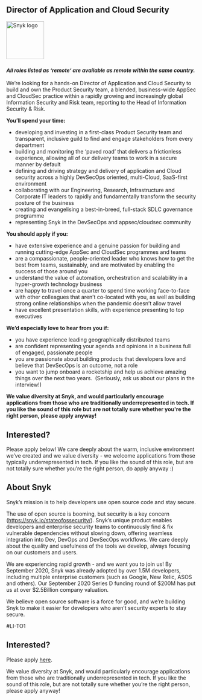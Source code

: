 Director of Application and Cloud Security
---

<img src="https://res.cloudinary.com/snyk/image/upload/v1537345894/press-kit/brand/logo-black.png" width="100" alt="Snyk logo" />

<h3><em><strong><sub>All roles listed as ‘remote’ are available as remote within the same country.</sub></strong></em></h3>
<p><span style="font-weight: 400;">We’re looking for a hands-on Director of Application and Cloud Security to build and own the Product Security team, a blended, business-wide AppSec and CloudSec practice within a rapidly growing and increasingly global Information Security and Risk team, reporting to the Head of Information Security &amp; Risk.&nbsp;&nbsp;</span></p>
<p><strong>You’ll spend your time:</strong></p>
<ul>
<li style="font-weight: 400;"><span style="font-weight: 400;">developing and investing in a first-class Product Security team and transparent, inclusive guild to find and engage stakeholders from every department</span></li>
<li style="font-weight: 400;"><span style="font-weight: 400;">building and monitoring the ‘paved road’ that delivers a frictionless experience, allowing all of our delivery teams to work in a secure manner by default</span></li>
<li style="font-weight: 400;"><span style="font-weight: 400;">defining and driving strategy and delivery of application and Cloud security across a highly DevSecOps oriented, multi-Cloud, SaaS-first environment</span></li>
<li style="font-weight: 400;"><span style="font-weight: 400;">collaborating with our Engineering, Research, Infrastructure and Corporate IT leaders to rapidly and fundamentally transform the security posture of the business</span></li>
<li style="font-weight: 400;"><span style="font-weight: 400;">creating and evangelising a best-in-breed, full-stack SDLC governance programme</span></li>
<li style="font-weight: 400;"><span style="font-weight: 400;">representing Snyk in the DevSecOps and appsec/cloudsec community&nbsp;</span></li>
</ul>
<p><strong>You should apply if you:</strong></p>
<ul>
<li style="font-weight: 400;"><span style="font-weight: 400;">have extensive experience and a genuine passion for building and running cutting-edge AppSec and CloudSec programmes and teams</span></li>
<li style="font-weight: 400;"><span style="font-weight: 400;">are a compassionate, people-oriented leader who knows how to get the best from teams, sustainably, and are motivated by enabling the success of those around you</span></li>
<li style="font-weight: 400;"><span style="font-weight: 400;">understand the value of automation, orchestration and scalability in a hyper-growth technology business</span></li>
<li style="font-weight: 400;"><span style="font-weight: 400;">are happy to travel once a quarter to spend time working face-to-face with other colleagues that aren’t co-located with you, as well as building strong online relationships when the pandemic doesn’t allow travel</span></li>
<li style="font-weight: 400;"><span style="font-weight: 400;">have excellent presentation skills, with experience presenting to top executives</span></li>
</ul>
<p><strong>We’d especially love to hear from you if:</strong></p>
<ul>
<li style="font-weight: 400;"><span style="font-weight: 400;">you have experience leading geographically distributed teams</span></li>
<li style="font-weight: 400;"><span style="font-weight: 400;">are confident representing your agenda and opinions in a business full of engaged, passionate people</span></li>
<li style="font-weight: 400;"><span style="font-weight: 400;">you are passionate about building products that developers love and believe that DevSecOps is an outcome, not a role</span></li>
<li style="font-weight: 400;"><span style="font-weight: 400;">you want to jump onboard a rocketship and help us achieve amazing things over the next two years.&nbsp; (Seriously, ask us about our plans in the interview!)</span></li>
</ul>
<p><strong>We value diversity at Snyk, and would particularly encourage applications from those who are traditionally underrepresented in tech. If you like the sound of this role but are not totally sure whether you're the right person, please apply anyway!</strong></p>
<h2><strong>Interested?</strong></h2>
<p><span style="font-weight: 400;">Please apply below! We care deeply about the warm, inclusive environment we’ve created and we value diversity - we welcome applications from those typically underrepresented in tech. If you like the sound of this role, but are not totally sure whether you’re the right person, do apply anyway :)</span></p>
<h2><strong>About Snyk</strong></h2>
<p>Snyk’s mission is to help developers use open source code and stay secure.</p>
<p>The use of open source is booming, but security is a key concern (<a href="https://snyk.io/stateofossecurity/">https://snyk.io/stateofossecurity/</a>). Snyk’s unique product enables developers and enterprise security teams to continuously find &amp; fix vulnerable dependencies without slowing down, offering seamless integration into Dev, DevOps and DevSecOps workflows. We care deeply about the quality and usefulness of the tools we develop, always focusing on our customers and users.</p>
<p>We are experiencing rapid growth - and we want you to join us! By September 2020, Snyk was already adopted by over 1.5M developers, including multiple enterprise customers (such as Google, New Relic, ASOS and others). Our September 2020 Series D funding round of $200M has put us at over $2.5Billion company valuation.</p>
<p>We believe open source software is a force for good, and we’re building Snyk to make it easier for developers who aren’t security experts to stay secure.</p>
<p><span style="font-weight: 400;">#LI-TO1</span></p>

Interested?
---

Please apply [here](https://boards.greenhouse.io/snyk/jobs/4925086002#app).

We value diversity at Snyk, and would particularly encourage applications from those who are traditionally underrepresented in tech.
If you like the sound of this role, but are not totally sure whether you’re the right person, please apply anyway!
